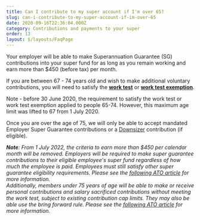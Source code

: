 ```yaml
---
title: Can I contribute to my super account if I'm over 65?
slug: can-i-contribute-to-my-super-account-if-im-over-65
date: 2020-09-16T22:36:04.000Z
category: Contributions and payments to your super
order: 13
layout: $/layouts/FaqPage
---
```

Your employer will be able to make Superannuation Guarantee (SG) contributions into your super fund for as long as you remain working and earn more than $450 (before tax) per month.

If you are between 67 - 74 years old and wish to make additional voluntary contributions, you will need to satisfy the **[work test](https://futuresuper.groovehq.com/help/what-is-the-work-test)** or **[work test exemption](https://futuresuper.groovehq.com/help/what-is-the-work-test-exemption)**.

Note - before 30 June 2020, the requirement to satisfy the work test or work test exemption applied to people 65-74. However, this maximum age limit was lifted to 67 from 1 July 2020. 

Once you are over the age of 75, we will only be able to accept mandated Employer Super Guarantee contributions or a [Downsizer](https://www.futuresuper.com.au/faqs/what-is-the-downsizer-contribution) contribution (if eligible).

***Note**: From 1 July 2022, the criteria to earn more than $450 per calendar month will be removed. Employers will be required to make super guarantee contributions to their eligible employee's super fund regardless of how much the employee is paid. Employees must still satisfy other super guarantee eligibility requirements. Please see the [following ATO article](https://www.ato.gov.au/Business/Business-bulletins-newsroom/Employer-information/Get-ready-for-super-changes-from-1-July/) for more information.*\
*Additionally, members under 75 years of age will be able to make or receive personal contributions and salary sacrificed contributions without meeting the work test, subject to existing contribution cap limits. They may also be able use the bring forward rule. Please see the [following ATO article](https://www.ato.gov.au/Super/APRA-regulated-funds/In-detail/News/Changes-to-the-work-test-requirements-for-superannuation-contributions/) for more information.*